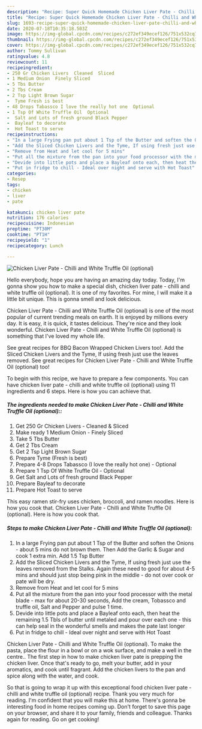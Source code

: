 ```yaml
---
description: "Recipe: Super Quick Homemade Chicken Liver Pate - Chilli and White Truffle Oil (optional)"
title: "Recipe: Super Quick Homemade Chicken Liver Pate - Chilli and White Truffle Oil (optional)"
slug: 1693-recipe-super-quick-homemade-chicken-liver-pate-chilli-and-white-truffle-oil-optional
date: 2020-07-18T10:35:18.503Z
image: https://img-global.cpcdn.com/recipes/c272ef349ecef126/751x532cq70/chicken-liver-pate-chilli-and-white-truffle-oil-optional-recipe-main-photo.jpg
thumbnail: https://img-global.cpcdn.com/recipes/c272ef349ecef126/751x532cq70/chicken-liver-pate-chilli-and-white-truffle-oil-optional-recipe-main-photo.jpg
cover: https://img-global.cpcdn.com/recipes/c272ef349ecef126/751x532cq70/chicken-liver-pate-chilli-and-white-truffle-oil-optional-recipe-main-photo.jpg
author: Tommy Sullivan
ratingvalue: 4.8
reviewcount: 11
recipeingredient:
- 250 Gr Chicken Livers  Cleaned  Sliced
- 1 Medium Onion  Finely Sliced
- 5 Tbs Butter
- 2 Tbs Cream
- 2 Tsp Light Brown Sugar
-  Tyme Fresh is best
- 48 Drops Tabassco I love the really hot one  Optional
- 1 Tsp Of White Truffle Oil  Optional
-  Salt and Lots of fresh ground Black Pepper
-  Bayleaf to decorate
-  Hot Toast to serve
recipeinstructions:
- "In a large Frying pan put about 1 Tsp of the Butter and soften the Onions - about 5 mins do not brown them. Then Add the Garlic &amp; Sugar and cook 1 extra min. Add 1.5 Tsp Butter"
- "Add the Sliced Chicken Livers and the Tyme, If using fresh just use the leaves removed from the Stalks. Again these need to good for about 4-5 mins and should just stop being pink in the middle - do not over cook or pate will be dry."
- "Remove from Heat and let cool for 5 mins"
- "Put all the mixture from the pan into your food processor with the metal blade - max for about 20-30 seconds, Add the cream, Tobassco and truffle oil, Salt and Pepper and pulse 1 time."
- "Devide into little pots and place a Bayleaf onto each, then heat the remaining 1.5 Tbls of butter until metaled and pour over each one - this can help seal in the wonderful smells and makes the pate last longer"
- "Put in fridge to chill - Ideal over night and serve with Hot Toast"
categories:
- Resep
tags:
- chicken
- liver
- pate

katakunci: chicken liver pate
nutrition: 176 calories
recipecuisine: Indonesian
preptime: "PT30M"
cooktime: "PT1H"
recipeyield: "1"
recipecategory: Lunch

---
```



![Chicken Liver Pate - Chilli and White Truffle Oil (optional)](https://img-global.cpcdn.com/recipes/c272ef349ecef126/751x532cq70/chicken-liver-pate-chilli-and-white-truffle-oil-optional-recipe-main-photo.jpg)

Hello everybody, hope you are having an amazing day today. Today, I'm gonna show you how to make a special dish, chicken liver pate - chilli and white truffle oil (optional). It is one of my favorites. For mine, I will make it a little bit unique. This is gonna smell and look delicious.

Chicken Liver Pate - Chilli and White Truffle Oil (optional) is one of the most popular of current trending meals on earth. It is enjoyed by millions every day. It is easy, it is quick, it tastes delicious. They're nice and they look wonderful. Chicken Liver Pate - Chilli and White Truffle Oil (optional) is something that I've loved my whole life.

See great recipes for BBQ Bacon Wrapped Chicken Livers too!. Add the Sliced Chicken Livers and the Tyme, If using fresh just use the leaves removed. See great recipes for Chicken Liver Pate - Chilli and White Truffle Oil (optional) too!


To begin with this recipe, we have to prepare a few components. You can have chicken liver pate - chilli and white truffle oil (optional) using 11 ingredients and 6 steps. Here is how you can achieve that.

##### The ingredients needed to make Chicken Liver Pate - Chilli and White Truffle Oil (optional)::

1. Get 250 Gr Chicken Livers - Cleaned &amp; Sliced
1. Make ready 1 Medium Onion - Finely Sliced
1. Take 5 Tbs Butter
1. Get 2 Tbs Cream
1. Get 2 Tsp Light Brown Sugar
1. Prepare  Tyme (Fresh is best)
1. Prepare 4-8 Drops Tabassco (I love the really hot one) - Optional
1. Prepare 1 Tsp Of White Truffle Oil - Optional
1. Get  Salt and Lots of fresh ground Black Pepper
1. Prepare  Bayleaf to decorate
1. Prepare  Hot Toast to serve


This easy ramen stir-fry uses chicken, broccoli, and ramen noodles. Here is how you cook that. Chicken Liver Pate - Chilli and White Truffle Oil (optional). Here is how you cook that. 

##### Steps to make Chicken Liver Pate - Chilli and White Truffle Oil (optional):

1. In a large Frying pan put about 1 Tsp of the Butter and soften the Onions - about 5 mins do not brown them. Then Add the Garlic &amp; Sugar and cook 1 extra min. Add 1.5 Tsp Butter
1. Add the Sliced Chicken Livers and the Tyme, If using fresh just use the leaves removed from the Stalks. Again these need to good for about 4-5 mins and should just stop being pink in the middle - do not over cook or pate will be dry.
1. Remove from Heat and let cool for 5 mins
1. Put all the mixture from the pan into your food processor with the metal blade - max for about 20-30 seconds, Add the cream, Tobassco and truffle oil, Salt and Pepper and pulse 1 time.
1. Devide into little pots and place a Bayleaf onto each, then heat the remaining 1.5 Tbls of butter until metaled and pour over each one - this can help seal in the wonderful smells and makes the pate last longer
1. Put in fridge to chill - Ideal over night and serve with Hot Toast


Chicken Liver Pate - Chilli and White Truffle Oil (optional). To make the pasta, place the flour in a bowl or on a wok surface, and make a well in the centre.. The first step in how to make chicken liver pate is prepping the chicken liver. Once that&#39;s ready to go, melt your butter, add in your aromatics, and cook until fragrant. Add the chicken livers to the pan and spice along with the water, and cook. 

So that is going to wrap it up with this exceptional food chicken liver pate - chilli and white truffle oil (optional) recipe. Thank you very much for reading. I'm confident that you will make this at home. There's gonna be interesting food in home recipes coming up. Don't forget to save this page on your browser, and share it to your family, friends and colleague. Thanks again for reading. Go on get cooking!
